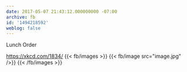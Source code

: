 ```yaml
---
date: 2017-05-07 21:43:12.000000000 -07:00
archive: fb
id: '1494218592'
weblog: false
---
```


Lunch Order

https://xkcd.com/1834/
{{< fb/images >}}
{{< fb/image src="image.jpg" />}}
{{< /fb/images >}}
